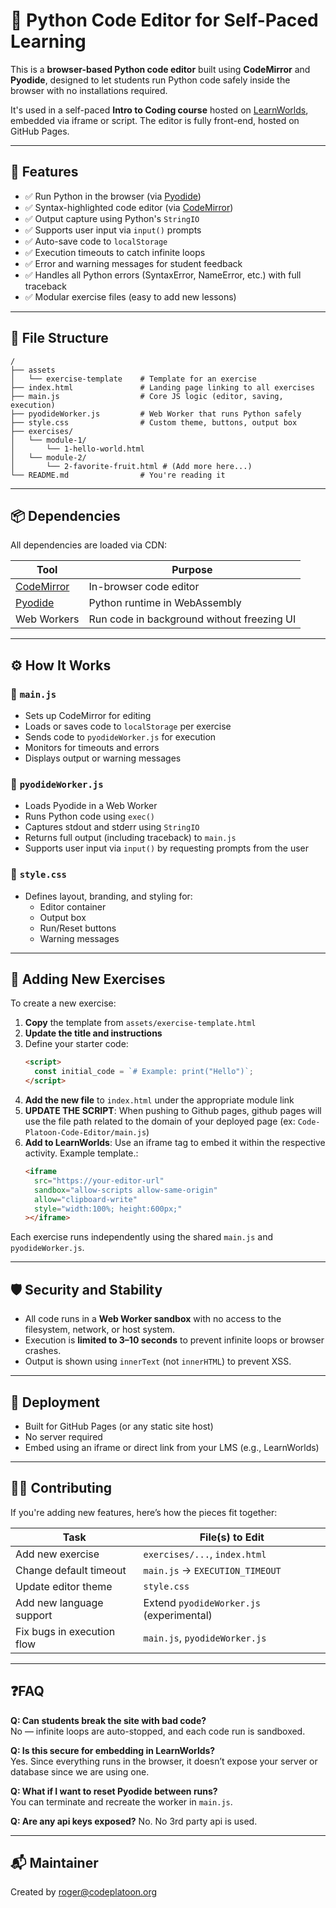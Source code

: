 # 🐍 Python Code Editor for Self-Paced Learning

This is a **browser-based Python code editor** built using **CodeMirror** and **Pyodide**, designed to let students run Python code safely inside the browser with no installations required.

It's used in a self-paced **Intro to Coding course** hosted on [LearnWorlds](https://www.learnworlds.com), embedded via iframe or script. The editor is fully front-end, hosted on GitHub Pages.

---

## 🔧 Features

- ✅ Run Python in the browser (via [Pyodide](https://pyodide.org/))
- ✅ Syntax-highlighted code editor (via [CodeMirror](https://codemirror.net/))
- ✅ Output capture using Python's `StringIO`
- ✅ Supports user input via `input()` prompts
- ✅ Auto-save code to `localStorage`
- ✅ Execution timeouts to catch infinite loops
- ✅ Error and warning messages for student feedback
- ✅ Handles all Python errors (SyntaxError, NameError, etc.) with full traceback
- ✅ Modular exercise files (easy to add new lessons)


---

## 📁 File Structure

```plaintext
/
├── assets
│   └── exercise-template    # Template for an exercise
├── index.html               # Landing page linking to all exercises
├── main.js                  # Core JS logic (editor, saving, execution)
├── pyodideWorker.js         # Web Worker that runs Python safely
├── style.css                # Custom theme, buttons, output box
├── exercises/
│   └── module-1/
│       └── 1-hello-world.html     
│   └── module-2/
│       └── 2-favorite-fruit.html # (Add more here...)
└── README.md                # You're reading it
```

---

## 📦 Dependencies

All dependencies are loaded via CDN:

| Tool        | Purpose                         |
|-------------|----------------------------------|
| [CodeMirror](https://codemirror.net/) | In-browser code editor |
| [Pyodide](https://pyodide.org/)     | Python runtime in WebAssembly |
| Web Workers | Run code in background without freezing UI |

---

## ⚙️ How It Works

### 🔸 `main.js`
- Sets up CodeMirror for editing
- Loads or saves code to `localStorage` per exercise
- Sends code to `pyodideWorker.js` for execution
- Monitors for timeouts and errors
- Displays output or warning messages

### 🔸 `pyodideWorker.js`
- Loads Pyodide in a Web Worker
- Runs Python code using `exec()`
- Captures stdout and stderr using `StringIO`
- Returns full output (including traceback) to `main.js`
- Supports user input via `input()` by requesting prompts from the user


### 🔸 `style.css`
- Defines layout, branding, and styling for:
  - Editor container
  - Output box
  - Run/Reset buttons
  - Warning messages

---

## 🧠 Adding New Exercises

To create a new exercise:

1. **Copy** the template from `assets/exercise-template.html`
2. **Update the title and instructions**
3. Define your starter code:
   ```html
   <script>
     const initial_code = `# Example: print("Hello")`;
   </script>
   ```
4. **Add the new file** to `index.html` under the appropriate module link
5. **UPDATE THE SCRIPT**: When pushing to Github pages, github pages will use the file path related to the domain of your deployed page (ex: `Code-Platoon-Code-Editor/main.js`)
6. **Add to LearnWorlds**: Use an iframe tag to embed it within the respective activity. Example template.:
    ```html
    <iframe
      src="https://your-editor-url"
      sandbox="allow-scripts allow-same-origin"
      allow="clipboard-write"
      style="width:100%; height:600px;"
    ></iframe>
    ```

Each exercise runs independently using the shared `main.js` and `pyodideWorker.js`.

---

## 🛡 Security and Stability

- All code runs in a **Web Worker sandbox** with no access to the filesystem, network, or host system.
- Execution is **limited to 3–10 seconds** to prevent infinite loops or browser crashes.
- Output is shown using `innerText` (not `innerHTML`) to prevent XSS.

---

## 🚀 Deployment

- Built for GitHub Pages (or any static site host)
- No server required
- Embed using an iframe or direct link from your LMS (e.g., LearnWorlds)

---

## 👩‍💻 Contributing

If you're adding new features, here’s how the pieces fit together:

| Task                        | File(s) to Edit             |
|----------------------------|-----------------------------|
| Add new exercise           | `exercises/...`, `index.html` |
| Change default timeout     | `main.js` → `EXECUTION_TIMEOUT` |
| Update editor theme        | `style.css`             |
| Add new language support   | Extend `pyodideWorker.js` (experimental) |
| Fix bugs in execution flow | `main.js`, `pyodideWorker.js` |

---

## ❓FAQ

**Q: Can students break the site with bad code?**  
No — infinite loops are auto-stopped, and each code run is sandboxed.

**Q: Is this secure for embedding in LearnWorlds?**  
Yes. Since everything runs in the browser, it doesn’t expose your server or database since we are using one.

**Q: What if I want to reset Pyodide between runs?**  
You can terminate and recreate the worker in `main.js`.

**Q: Are any api keys exposed?**
No. No 3rd party api is used.

---

## 📬 Maintainer

Created by roger@codeplatoon.org


